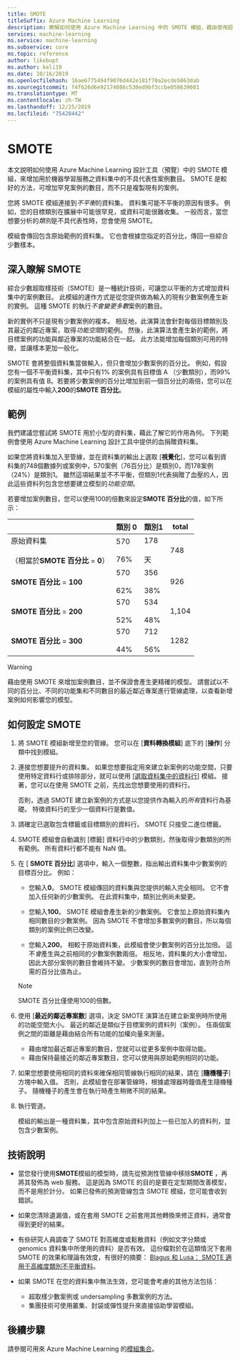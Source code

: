 ```yaml
---
title: SMOTE
titleSuffix: Azure Machine Learning
description: 瞭解如何使用 Azure Machine Learning 中的 SMOTE 模組，藉由使用超取樣來增加資料集內的低程度範例數目。
services: machine-learning
ms.service: machine-learning
ms.subservice: core
ms.topic: reference
author: likebupt
ms.author: keli19
ms.date: 10/16/2019
ms.openlocfilehash: 16ae6775494f9076d442e181f70a2ecde5863dab
ms.sourcegitcommit: f4f626d6e92174086c530ed9bf3ccbe058639081
ms.translationtype: MT
ms.contentlocale: zh-TW
ms.lasthandoff: 12/25/2019
ms.locfileid: "75428442"
---
```

# <a name="smote"></a>SMOTE

本文說明如何使用 Azure Machine Learning 設計工具（預覽）中的 SMOTE 模組，來增加用於機器學習服務之資料集中的不具代表性案例數目。 SMOTE 是較好的方法，可增加罕見案例的數目，而不只是複製現有的案例。  

您將 SMOTE 模組連接到*不平衡*的資料集。 資料集可能不平衡的原因有很多。 例如，您的目標類別在擴展中可能很罕見，或資料可能很難收集。 一般而言，當您想要分析的*類別*是不具代表性時，您會使用 SMOTE。 
  
模組會傳回包含原始範例的資料集。 它也會根據您指定的百分比，傳回一些綜合少數樣本。  
  
## <a name="more-about-smote"></a>深入瞭解 SMOTE

綜合少數超取樣技術（SMOTE）是一種統計技術，可讓您以平衡的方式增加資料集中的案例數目。 此模組的運作方式是從您提供做為輸入的現有少數案例產生新的實例。 這種 SMOTE 的執行*不會變更多數*案例的數目。

新的實例不只是現有少數案例的複本。 相反地，此演算法會針對每個目標類別及其最近的鄰近專案，取得*功能空間*的範例。 然後，此演算法會產生新的範例，將目標案例的功能與鄰近專案的功能結合在一起。 此方法能增加每個類別可用的特徵，並讓樣本更加一般化。
  
SMOTE 會將整個資料集當做輸入，但只會增加少數案例的百分比。 例如，假設您有一個不平衡資料集，其中只有1% 的案例具有目標值 A （少數類別），而99% 的案例具有值 B。若要將少數案例的百分比增加到前一個百分比的兩倍，您可以在模組的屬性中輸入**200**的**SMOTE 百分比**。  
  
## <a name="examples"></a>範例  

我們建議您嘗試將 SMOTE 用於小型的資料集，藉此了解它的作用為何。 下列範例會使用 Azure Machine Learning 設計工具中提供的血捐贈資料集。
  
如果您將資料集加入至管線，並在資料集的輸出上選取 [**視覺化**]，您可以看到資料集的748個數據列或案例中，570案例（76百分比）是類別0，而178案例（24%）是類別1。 雖然這項結果並不不平衡，但類別1代表捐贈了血壓的人，因此這些資料列包含您想要建立模型的*功能空間*。
 
若要增加案例數目，您可以使用100的倍數來設定**SMOTE 百分比**的值，如下所示：

||類別 0|類別1|total|  
|-|-------------|-------------|-----------|  
|原始資料集<br /><br /> （相當於**SMOTE 百分比** = **0**）|570<br /><br /> 76%|178<br /><br /> 天|748|  
|**SMOTE 百分比** = **100**|570<br /><br /> 62%|356<br /><br /> 38%|926|  
|**SMOTE 百分比** = **200**|570<br /><br /> 52%|534<br /><br /> 48%|1,104|  
|**SMOTE 百分比** = **300**|570<br /><br /> 44%|712<br /><br /> 56%|1282|  
  
> [!WARNING]
> 藉由使用 SMOTE 來增加案例數目，並不保證會產生更精確的模型。 請嘗試以不同的百分比、不同的功能集和不同數目的最近鄰近專案進行管線處理，以查看新增案例如何影響您的模型。  
  
## <a name="how-to-configure-smote"></a>如何設定 SMOTE
  
1.  將 SMOTE 模組新增至您的管線。 您可以在 [**資料轉換模組**] 底下的 [**操作**] 分類中找到模組。

2. 連接您想要提升的資料集。 如果您想要指定用來建立新案例的功能空間，只要使用特定資料行或排除部分，就可以使用 [[選取資料集中的資料行](select-columns-in-dataset.md)] 模組。 接著，您可以在使用 SMOTE 之前，先找出您想要使用的資料行。
  
    否則，透過 SMOTE 建立新案例的方式是以您提供作為輸入的*所有*資料行為基礎。 特徵資料行的至少一個資料行是數值。
  
3.  請確定已選取包含標籤或目標類別的資料行。 SMOTE 只接受二進位標籤。
  
4.  SMOTE 模組會自動識別 [標籤] 資料行中的少數類別，然後取得少數類別的所有範例。 所有資料行都不能有 NaN 值。
  
5.  在 [ **SMOTE 百分比**] 選項中，輸入一個整數，指出輸出資料集中少數案例的目標百分比。 例如：  
  
    - 您輸入**0**。 SMOTE 模組傳回的資料集與您提供的輸入完全相同。 它不會加入任何新的少數案例。 在此資料集中，類別比例尚未變更。  
  
    - 您輸入**100**。 SMOTE 模組會產生新的少數案例。 它會加上原始資料集內相同數目的少數案例。 因為 SMOTE 不會增加多數案例的數目，所以每個類別的案例比例已改變。  
  
    - 您輸入**200**。 相較于原始資料集，此模組會使少數案例的百分比加倍。 這不*會*產生與之前相同的少數案例數兩倍。 相反地，資料集的大小會增加，因此大部分案例的數目會維持不變。 少數案例的數目會增加，直到符合所需的百分比值為止。  
  
    > [!NOTE]
    > SMOTE 百分比僅使用100的倍數。

6.  使用 [**最近的鄰近專案數**] 選項，決定 SMOTE 演算法在建立新案例時所使用的功能空間大小。 最近的鄰近是類似于目標案例的資料列（案例）。 任兩個案例之間的距離是藉由結合所有功能的加權向量來測量。  
  
    + 藉由增加最近鄰近專案的數目，您就可以從更多案例中取得功能。
    + 藉由保持最接近的鄰近專案數目，您可以使用與原始範例相同的功能。  
  
7. 如果您想要使用相同的資料來確保相同管線執行相同的結果，請在 [**隨機種子**] 方塊中輸入值。 否則，此模組會在部署管線時，根據處理器時鐘值產生隨機種子。 隨機種子的產生會在執行時產生稍微不同的結果。

8. 執行管道。  
  
   模組的輸出是一種資料集，其中包含原始資料列加上一些已加入的資料列，並包含少數案例。  

## <a name="technical-notes"></a>技術說明

+ 當您發行使用**SMOTE**模組的模型時，請先從預測性管線中移除**SMOTE** ，再將其發佈為 web 服務。 這是因為 SMOTE 的目的是要在定型期間改善模型，而不是用於計分。 如果已發佈的預測管線包含 SMOTE 模組，您可能會收到錯誤。

+ 如果您清除遺漏值，或在套用 SMOTE 之前套用其他轉換來修正資料，通常會得到更好的結果。 

+ 有些研究人員調查了 SMOTE 對高維度或鬆散資料（例如文字分類或 genomics 資料集中所使用的資料）是否有效。 這份檔對於在這類情況下套用 SMOTE 的效果和理論有效度，有很好的摘要： [Blagus 和 Lusa： SMOTE 適用于高維度類別不平衡資料](https://bmcbioinformatics.biomedcentral.com/articles/10.1186/1471-2105-14-106)。

+ 如果 SMOTE 在您的資料集中無法生效，您可能會考慮的其他方法包括：
  + 超取樣少數案例或 undersampling 多數案例的方法。
  + 集團技術可使用叢集、封袋或彈性提升來直接協助學習模組。


## <a name="next-steps"></a>後續步驟

請參閱可用來 Azure Machine Learning 的[模組集合](module-reference.md)。 

